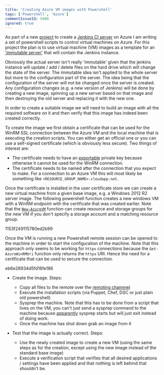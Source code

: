 ```yaml
---
title: 'Creating Azure VM images with Powershell'
tags: ['Powershell', 'Azure']
commentIssueId: 5000
ignored: true
---
```


As part of a new [project](https://github.com/pvandervelde/azure-jenkins) to create a [Jenkins CI server](http://jenkins-ci.org/) on Azure I am writing a set of powershell scripts to control virtual machines on Azure. For this project the plan is to use virtual machine (VM) images as a template for an ['immutable server'](http://martinfowler.com/bliki/ImmutableServer.html) that will contain the Jenkins instance. 

Obviously the actual server isn't really 'immutable' given that the jenkins instance will update / add / delete files on the hard drive which will change the state of the server. The immutable idea isn't applied to the whole server but more to the configuration part of the server. The idea being that the configuration of the server will not be changed once the server is created. Any configuration changes (e.g. a new version of Jenkins) will be done by creating a new image, spinning up a new server based on that image and then destroying the old server and replacing it with the new one.  

In order to create a suitable image we will need to build an image with all the required software on it and then verify that this image has indeed been created correctly.

To create the image we first obtain a certificate that can be used for the WinRM SSL connection between the Azure VM and the local machine that is executing the creation scripts. You can either get an official one or you can use a self-signed certificate (which is obviously less secure). Two things of interest are: 

* The certificate needs to have an [exportable](http://consultingblogs.emc.com/gracemollison/archive/2010/02/19/creating-and-using-self-signed-certificates-for-use-with-azure-service-management-api.aspx) private key because otherwise it cannot be used for the WinRM connection.
* The certificate needs to be named after the connection that you expect to make. For a connection to an Azure VM this will most likely be something like `<RESOURCE_GROUP_NAME>.cloudapp.net`. 

Once the certificate is installed in the user certificate store we can create a new virtual machine from a given base image, e.g. a Windows 2012 R2 server image. The following powershell function creates a new windows VM with a WinRM endpoint with the certificate that was created earlier. Note that the [`New-AzureVM`](http://msdn.microsoft.com/en-us/library/dn495254.aspx) function can create resource and storage groups for the new VM if you don't specify a storage account and a matching resource group.

<gist>1153f249115780ed2b99</gist>

Once the VM is running a new Powershell remote session can be opened to the machine in order to start the configuration of the machine. Note that this approach only seems to be working for `https` connections because the `Get-AzureWinRMUri` function only returns the `https` URI. Hence the need for a certificate that can be used to secure the connection.

<gist>eb6e28934d5fd16fe186</gist>




* Create the image. Steps:

    * Copy all files to the remote over the [remoting channnel](http://measureofchaos.wordpress.com/2012/09/26/copying-files-via-powershell-remoting-channel/)
    * Execute the installation scripts (via Puppet, Chef, DSC or just plain old powershell)
    * Sysprep the machine. Note that this has to be done from a script that lives on the VM, you can't just send a sysprep command to the machine because [apparently]() sysprep starts but will just exit instead of doing work.
    * Once the machine has shut down grab an image from it
* Test that the image is actually correct. Steps:
    * Use the newly created image to create a new VM (using the same steps as for the creation, except using the new image instead of the standard base image)
    * Execute a verification script that verifies that all desired applications / settings have been applied and that nothing is left behind that shouldn't be.


